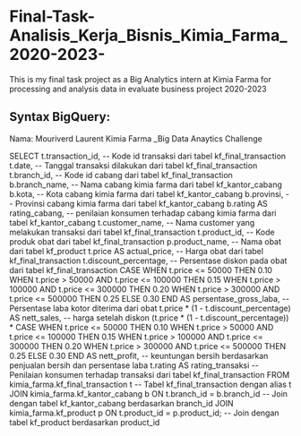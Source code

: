 # Final-Task-Analisis_Kerja_Bisnis_Kimia_Farma_2020-2023-
This is my final task project as a Big Analytics intern at Kimia Farma for processing and analysis data in evaluate business project 2020-2023

Syntax BigQuery:
---
Nama: Mouriverd Laurent
Kimia Farma _Big Data Anaytics Challenge

SELECT
    t.transaction_id, -- Kode id transaksi dari tabel kf_final_transaction
    t.date, -- Tanggal transaksi dilakukan dari tabel kf_final_transaction
    t.branch_id, -- Kode id cabang dari tabel kf_final_transaction
    b.branch_name, -- Nama cabang kimia farma dari tabel kf_kantor_cabang
    b.kota, -- Kota cabang kimia farma dari tabel kf_kantor_cabang
    b.provinsi, -- Provinsi cabang kimia farma dari tabel kf_kantor_cabang
    b.rating AS rating_cabang, -- penilaian konsumen terhadap cabang kimia farma dari tabel kf_kantor_cabang
    t.customer_name, -- Nama customer yang melakukan transaksi dari tabel kf_final_transaction
    t.product_id, -- Kode produk obat dari tabel kf_final_transaction
    p.product_name, -- Nama obat dari tabel kf_product
    t.price AS actual_price, -- Harga obat dari tabel kf_final_transaction
    t.discount_percentage, -- Persentase diskon pada obat dari tabel kf_final_transaction
    CASE
        WHEN t.price <= 50000 THEN 0.10
        WHEN t.price > 50000 AND t.price <= 100000 THEN 0.15
        WHEN t.price > 100000 AND t.price <= 300000 THEN 0.20
        WHEN t.price > 300000 AND t.price <= 500000 THEN 0.25
        ELSE 0.30
    END AS persentase_gross_laba, -- Persentase laba kotor diterima  dari obat
    t.price * (1 - t.discount_percentage) AS nett_sales, -- harga setelah diskon
    (t.price * (1 - t.discount_percentage)) * CASE
        WHEN t.price <= 50000 THEN 0.10
        WHEN t.price > 50000 AND t.price <= 100000 THEN 0.15
        WHEN t.price > 100000 AND t.price <= 300000 THEN 0.20
        WHEN t.price > 300000 AND t.price <= 500000 THEN 0.25
        ELSE 0.30
    END AS nett_profit, -- keuntungan bersih berdasarkan penjualan bersih dan persentase laba
    t.rating AS rating_transaksi -- Penilaian konsumen terhadap transaksi dari tabel kf_final_transaction
FROM
    kimia_farma.kf_final_transaction t -- Tabel kf_final_transaction dengan alias t
JOIN
    kimia_farma.kf_kantor_cabang b ON t.branch_id = b.branch_id -- Join dengan tabel kf_kantor_cabang berdasarkan branch_id
JOIN
    kimia_farma.kf_product p ON t.product_id = p.product_id; -- Join dengan tabel kf_product berdasarkan product_id
